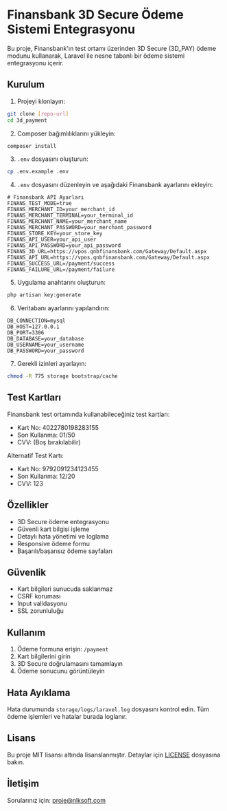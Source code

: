 # Finansbank 3D Secure Ödeme Sistemi Entegrasyonu

Bu proje, Finansbank'ın test ortamı üzerinden 3D Secure (3D_PAY) ödeme modunu kullanarak, Laravel ile nesne tabanlı bir ödeme sistemi entegrasyonu içerir.

## Kurulum

1. Projeyi klonlayın:
```bash
git clone [repo-url]
cd 3d_payment
```

2. Composer bağımlılıklarını yükleyin:
```bash
composer install
```

3. `.env` dosyasını oluşturun:
```bash
cp .env.example .env
```

4. `.env` dosyasını düzenleyin ve aşağıdaki Finansbank ayarlarını ekleyin:
```env
# Finansbank API Ayarları
FINANS_TEST_MODE=true
FINANS_MERCHANT_ID=your_merchant_id
FINANS_MERCHANT_TERMINAL=your_terminal_id
FINANS_MERCHANT_NAME=your_merchant_name
FINANS_MERCHANT_PASSWORD=your_merchant_password
FINANS_STORE_KEY=your_store_key
FINANS_API_USER=your_api_user
FINANS_API_PASSWORD=your_api_password
FINANS_3D_URL=https://vpos.qnbfinansbank.com/Gateway/Default.aspx
FINANS_API_URL=https://vpos.qnbfinansbank.com/Gateway/Default.aspx
FINANS_SUCCESS_URL=/payment/success
FINANS_FAILURE_URL=/payment/failure
```

5. Uygulama anahtarını oluşturun:
```bash
php artisan key:generate
```

6. Veritabanı ayarlarını yapılandırın:
```env
DB_CONNECTION=mysql
DB_HOST=127.0.0.1
DB_PORT=3306
DB_DATABASE=your_database
DB_USERNAME=your_username
DB_PASSWORD=your_password
```

7. Gerekli izinleri ayarlayın:
```bash
chmod -R 775 storage bootstrap/cache
```

## Test Kartları

Finansbank test ortamında kullanabileceğiniz test kartları:

- Kart No: 4022780198283155
- Son Kullanma: 01/50
- CVV: (Boş bırakılabilir)

Alternatif Test Kartı:
- Kart No: 9792091234123455
- Son Kullanma: 12/20
- CVV: 123

## Özellikler

- 3D Secure ödeme entegrasyonu
- Güvenli kart bilgisi işleme
- Detaylı hata yönetimi ve loglama
- Responsive ödeme formu
- Başarılı/başarısız ödeme sayfaları

## Güvenlik

- Kart bilgileri sunucuda saklanmaz
- CSRF koruması
- Input validasyonu
- SSL zorunluluğu

## Kullanım

1. Ödeme formuna erişin: `/payment`
2. Kart bilgilerini girin
3. 3D Secure doğrulamasını tamamlayın
4. Ödeme sonucunu görüntüleyin

## Hata Ayıklama

Hata durumunda `storage/logs/laravel.log` dosyasını kontrol edin. Tüm ödeme işlemleri ve hatalar burada loglanır.

## Lisans

Bu proje MIT lisansı altında lisanslanmıştır. Detaylar için [LICENSE](LICENSE) dosyasına bakın.

## İletişim

Sorularınız için: proje@nlksoft.com

